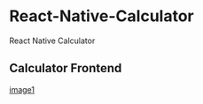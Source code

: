 # React-Native-Calculator

React Native Calculator

## Calculator Frontend

[image1](./images/image1.jpg)
